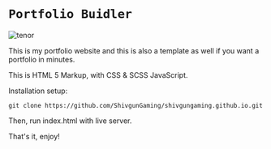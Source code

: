# ` Portfolio Buidler `

![tenor](https://user-images.githubusercontent.com/102505925/236655118-41d4ef8b-d820-461a-844a-c4e2915fa1a0.gif)

This is my portfolio website and this is also a template as well if you want a portfolio in minutes.

This is HTML 5 Markup, with CSS & SCSS JavaScript.

Installation setup:

```
git clone https://github.com/ShivgunGaming/shivgungaming.github.io.git
```

Then, run index.html with live server.

That's it, enjoy!
